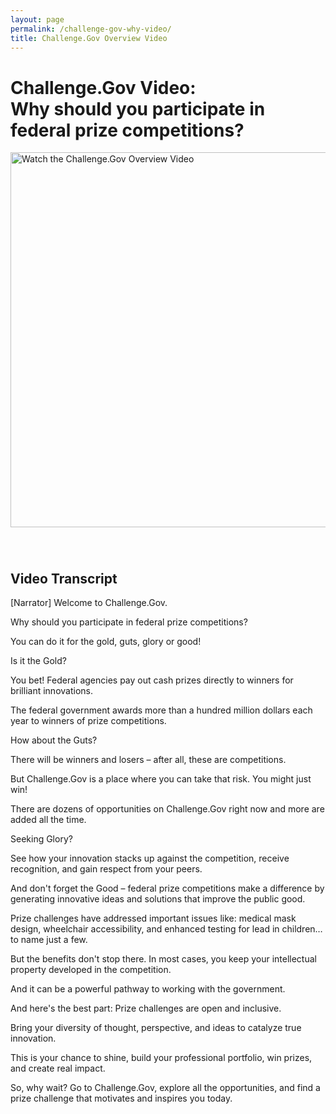 ```yaml
---
layout: page
permalink: /challenge-gov-why-video/
title: Challenge.Gov Overview Video
---
```


# Challenge.Gov Video: <br>Why should you participate in federal prize competitions?

 <div class="video video-css tablet:grid-col" style="padding-bottom: 40px; text-align: left;"><a href="https://www.youtube.com/watch?v=Z4JZPY19-ac" target="_blank"><img src="{{ site.baseurl }}/assets/images/video-placeholder.png" alt="Watch the Challenge.Gov Overview Video" width="600"></a></div>     

## Video Transcript

[Narrator] Welcome to Challenge.Gov.

Why should you participate in federal prize competitions?

You can do it for the gold, guts, glory or good!

Is it the Gold?

You bet! Federal agencies pay out cash prizes directly to winners for brilliant innovations.

The federal government awards more than a hundred million dollars each year to winners of prize competitions.

How about the Guts?

There will be winners and losers – after all, these are competitions.

But Challenge.Gov is a place where you can take that risk. You might just win!

There are dozens of opportunities on Challenge.Gov right now and more are added all the time.

Seeking Glory?

See how your innovation stacks up against the competition, receive recognition, and gain respect from your peers.

And don't forget the Good – federal prize competitions make a difference by generating innovative ideas and solutions that improve the public good.

Prize challenges have addressed  important issues like: medical mask design, wheelchair accessibility, and enhanced testing for lead in children… to name just a few.

But the benefits don't stop there. In most cases, you keep your intellectual property developed in the competition.

And it can be a powerful pathway to working with the government.

And here's the best part: Prize challenges are open and inclusive.

Bring your diversity of thought, perspective, and ideas to catalyze true innovation.

This is your chance to shine, build your professional portfolio,  win prizes, and create real impact. 

So, why wait? Go to Challenge.Gov, explore all the opportunities, and find a prize  challenge that motivates and inspires you today.


